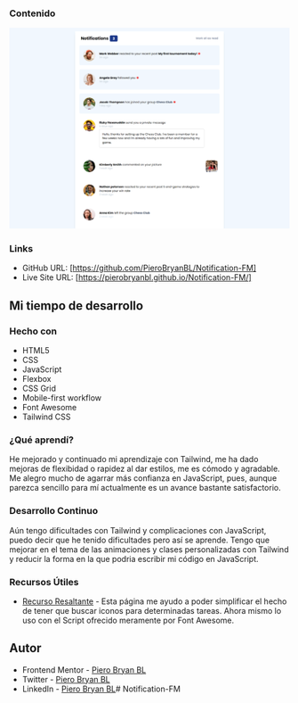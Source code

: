 ### Contenido

![](./public/assets/Capture%20Notifications.png)

### Links

- GitHub URL: [https://github.com/PieroBryanBL/Notification-FM]
- Live Site URL: [https://pierobryanbl.github.io/Notification-FM/]

## Mi tiempo de desarrollo

### Hecho con

- HTML5
- CSS
- JavaScript
- Flexbox
- CSS Grid
- Mobile-first workflow
- Font Awesome
- Tailwind CSS

### ¿Qué aprendí?

He mejorado y continuado mi aprendizaje con Tailwind, me ha dado mejoras de flexibidad o rapidez al dar estilos, me es cómodo y agradable. Me alegro mucho de agarrar más confianza en JavaScript, pues, aunque parezca sencillo para mí actualmente es un avance bastante satisfactorio.

### Desarrollo Continuo

Aún tengo dificultades con Tailwind y complicaciones con JavaScript, puedo decir que he tenido dificultades pero así se aprende. Tengo que mejorar en el tema de las animaciones y clases personalizadas con Tailwind y reducir la forma en la que podria escribir mi código en JavaScript.

### Recursos Útiles

- [Recurso Resaltante](https://fontawesome.com/icons) - Esta página me ayudo a poder simplificar el hecho de tener que buscar iconos para determinadas tareas. Ahora mismo lo uso con el Script ofrecido meramente por Font Awesome.

## Autor

- Frontend Mentor - [Piero Bryan BL](https://www.frontendmentor.io/profile/PieroBryanBL)
- Twitter - [Piero Bryan BL](https://twitter.com/pierobryan_bl1)
- LinkedIn - [Piero Bryan BL](https://www.linkedin.com/in/piero-bryan-benigno-leyva-604775244?lipi=urn%3Ali%3Apage%3Ad_flagship3_profile_view_base_contact_details%3BFNAR%2Fdm%2FSAmeV9ZHidShYA%3D%3D)# Notification-FM
